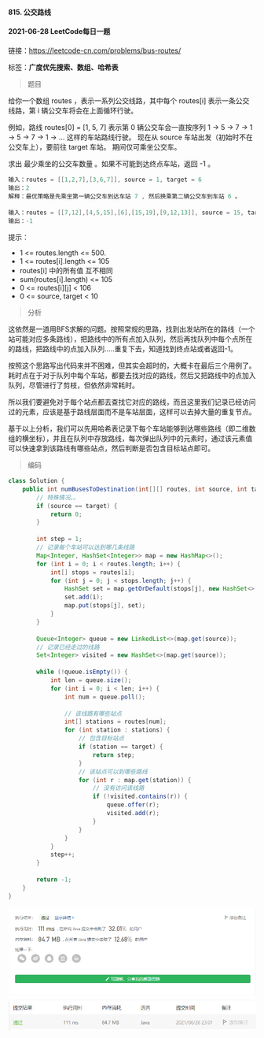 #### 815. 公交路线

#### 2021-06-28 LeetCode每日一题

链接：https://leetcode-cn.com/problems/bus-routes/

标签：**广度优先搜索、数组、哈希表**

> 题目

给你一个数组 routes ，表示一系列公交线路，其中每个 routes[i] 表示一条公交线路，第 i 辆公交车将会在上面循环行驶。

例如，路线 routes[0] = [1, 5, 7] 表示第 0 辆公交车会一直按序列 1 -> 5 -> 7 -> 1 -> 5 -> 7 -> 1 -> ... 这样的车站路线行驶。
现在从 source 车站出发（初始时不在公交车上），要前往 target 车站。 期间仅可乘坐公交车。

求出 最少乘坐的公交车数量 。如果不可能到达终点车站，返回 -1 。

```java
输入：routes = [[1,2,7],[3,6,7]], source = 1, target = 6
输出：2
解释：最优策略是先乘坐第一辆公交车到达车站 7 , 然后换乘第二辆公交车到车站 6 。 

输入：routes = [[7,12],[4,5,15],[6],[15,19],[9,12,13]], source = 15, target = 12
输出：-1
```

提示：

- 1 <= routes.length <= 500.
- 1 <= routes[i].length <= 105
- routes[i] 中的所有值 互不相同
- sum(routes[i].length) <= 105
- 0 <= routes[i][j] < 106
- 0 <= source, target < 10

> 分析

这依然是一道用BFS求解的问题。按照常规的思路，找到出发站所在的路线（一个站可能对应多条路线），把路线中的所有点加入队列，然后再找队列中每个点所在的路线，把路线中的点加入队列.....重复下去，知道找到终点站或者返回-1。

按照这个思路写出代码来并不困难，但其实会超时的，大概卡在最后三个用例了。耗时点在于对于队列中每个车站，都要去找对应的路线，然后又把路线中的点加入队列，尽管进行了剪枝，但依然非常耗时。

所以我们要避免对于每个站点都去查找它对应的路线，而且这里我们记录已经访问过的元素，应该是基于路线层面而不是车站层面，这样可以去掉大量的重复节点。

基于以上分析，我们可以先用哈希表记录下每个车站能够到达哪些路线（即二维数组的横坐标），并且在队列中存放路线，每次弹出队列中的元素时，通过该元素值可以快速拿到该路线有哪些站点，然后判断是否包含目标站点即可。

> 编码

```java
class Solution {
    public int numBusesToDestination(int[][] routes, int source, int target) {
        // 特殊情况。。
        if (source == target) {
            return 0;
        }
        
        int step = 1;
        // 记录每个车站可以达到哪几条线路
        Map<Integer, HashSet<Integer>> map = new HashMap<>();
        for (int i = 0; i < routes.length; i++) {
            int[] stops = routes[i];
            for (int j = 0; j < stops.length; j++) {
                HashSet set = map.getOrDefault(stops[j], new HashSet<>());
                set.add(i);
                map.put(stops[j], set);
            }
        }

        Queue<Integer> queue = new LinkedList<>(map.get(source));
        // 记录已经走过的线路
        Set<Integer> visited = new HashSet<>(map.get(source));

        while (!queue.isEmpty()) {
            int len = queue.size();
            for (int i = 0; i < len; i++) {
                int num = queue.poll();
    
                // 该线路有哪些站点
                int[] stations = routes[num];
                for (int station : stations) {
                    // 包含目标站点
                    if (station == target) {
                        return step;
                    }
                    // 该站点可以到哪些路线
                    for (int r : map.get(station)) {
                        // 没有访问该线路
                        if (!visited.contains(r)) {
                            queue.offer(r);
                            visited.add(r);
                        }
                    }
                }
            }
            step++;
        }

        return -1;
    }
}
```

![image-20210628230536703](815.公交路线.assets/image-20210628230536703.png)